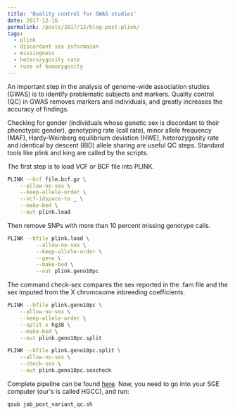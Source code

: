 ```yaml
---
title: 'Quality control for GWAS studies'
date: 2017-12-16
permalink: /posts/2017/12/blog-post-plink/
tags:
  - plink
  - discordant sex informaion
  - missingness
  - heterozygosity rate
  - runs of homozygosity
---
```

An important step in the analysis of genome-wide association studies (GWAS) is to identify problematic subjects and markers. Quality control  (QC) in GWAS removes markers and individuals, and greatly increases the accuracy of findings.

Checking for gender (individuals whose genetic sex is discordant to their phenotypic gender), genotyping rate (call rate), minor allele frequency (MAF), Hardy-Weinberg equilibrium deviation (HWE), heterozygosity rate and identical by descent (IBD) allele sharing are useful QC steps. Standard tools like plink and king are called by the scripts.

The first step is to load VCF or BCF file into PLINK.
```bash
PLINK --bcf file.bcf.gz \
	--allow-no-sex \
	--keep-allele-order \
	--vcf-idspace-to _ \
	--make-bed \
	--out plink.load
```
Then remove SNPs with more than 10 percent missing genotype calls.
```bash
PLINK --bfile plink.load \
         --allow-no-sex \
         --keep-allele-order \
         --geno \
         --make-bed \
         --out plink.geno10pc
```
The command check-sex compares the sex reported in the .fam file and the sex imputed from the X chromosome inbreeding coefficients.
```bash
PLINK --bfile plink.geno10pc \
	--allow-no-sex \
	--keep-allele-order \
	--split-x hg38 \
	--make-bed \
	--out plink.geno10pc.split

PLINK --bfile plink.geno10pc.split \
	--allow-no-sex \
	--check-sex \
	--out plink.geno10pc.sexcheck

```
Complete pipeline can be found [here](https://bitbucket.org/adinasarapu/clustercomputing/src/80fe2e327b605d134454fe99c9cf272d7271b0aa/job_post_variant_qc.sh).
Now, you need to go into your SGE computer (our's is called HGCC), and run:
```
qsub job_post_variant_qc.sh
```
